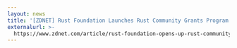 ```yaml
---
layout: news
title: '[ZDNET] Rust Foundation Launches Rust Community Grants Program'
externalurl: >-
  https://www.zdnet.com/article/rust-foundation-opens-up-rust-community-grants-program/
---
```

